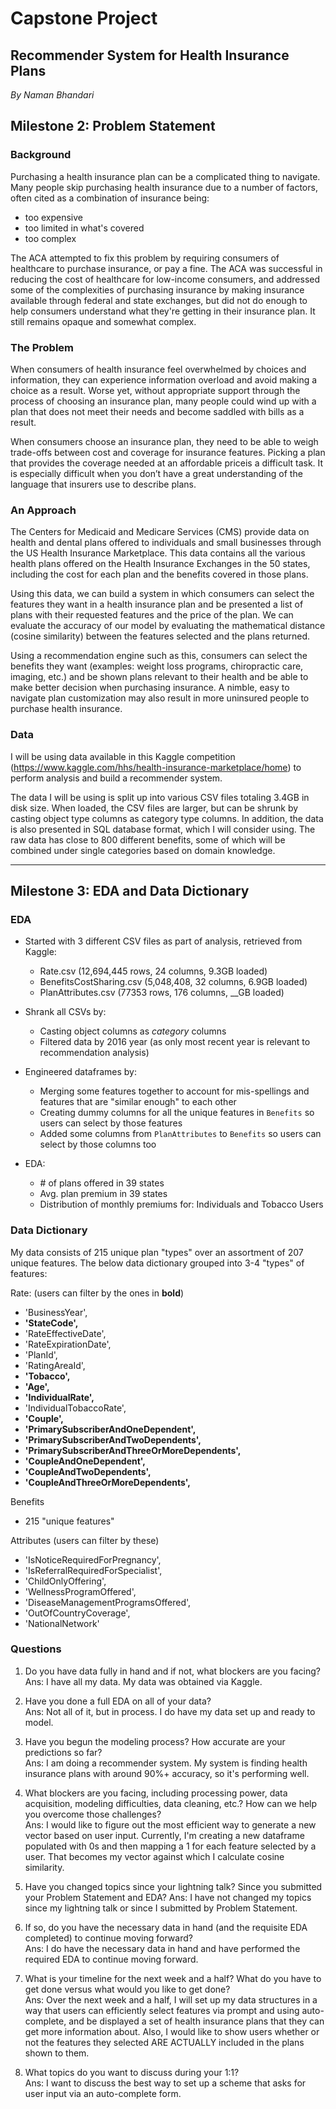 # Capstone Project

## Recommender System for Health Insurance Plans
_By Naman Bhandari_

## Milestone 2: Problem Statement

### Background

Purchasing a health insurance plan can be a complicated thing to navigate. Many people skip purchasing health insurance due to a number of factors, often cited as a combination of insurance being:
- too expensive
- too limited in what's covered
- too complex

The ACA attempted to fix this problem by requiring consumers of healthcare to purchase insurance, or pay a fine. The ACA was successful in reducing the cost of healthcare for low-income consumers, and addressed some of the complexities of purchasing insurance by making insurance available through federal and state exchanges, but did not do enough to help consumers understand what they're getting in their insurance plan. It still remains opaque and somewhat complex.

### The Problem

When consumers of health insurance feel overwhelmed by choices and information, they can experience information overload and avoid making a choice as a result. Worse yet, without appropriate support through the process of choosing an insurance plan, many people could wind up with a plan that does not meet their needs and become saddled with bills as a result.  

When consumers choose an insurance plan, they need to be able to weigh trade-offs between cost and coverage for insurance features. Picking a plan that provides the coverage needed at an affordable priceis a difficult task. It is especially difficult when you don’t have a great understanding of the language that insurers use to describe plans.  

### An Approach

The Centers for Medicaid and Medicare Services (CMS) provide data on health and dental plans offered to individuals and small businesses through the US Health Insurance Marketplace. This data contains all the various health plans offered on the Health Insurance Exchanges in the 50 states, including the  cost for each plan and the benefits covered in those plans.

Using this data, we can build a system in which consumers can select the features they want in a health insurance plan and be presented a list of plans with their requested features and the price of the plan. We can evaluate the accuracy of our model by evaluating the mathematical distance (cosine similarity) between the features selected and the plans returned.

Using a recommendation engine such as this, consumers can select the benefits they want (examples: weight loss programs, chiropractic care, imaging, etc.) and be shown plans relevant to their health and be able to make better decision when purchasing insurance. A nimble, easy to navigate plan customization may also result in more uninsured people to purchase health insurance.

### Data

I will be using data available in this Kaggle competition (https://www.kaggle.com/hhs/health-insurance-marketplace/home) to perform analysis and build a recommender system.

The data I will be using is split up into various CSV files totaling 3.4GB in disk size. When loaded, the CSV files are larger, but can be shrunk by casting object type columns as category type columns. In addition, the data is also presented in SQL database format, which I will consider using. The raw data has close to 800 different benefits, some of which will be combined under single categories based on domain knowledge.

---

## Milestone 3: EDA and Data Dictionary

### EDA

- Started with 3 different CSV files as part of analysis, retrieved from Kaggle:
    - Rate.csv (12,694,445 rows, 24 columns, 9.3GB loaded)
    - BenefitsCostSharing.csv (5,048,408, 32 columns, 6.9GB loaded)
    - PlanAttributes.csv (77353 rows, 176 columns, \__GB loaded)
    
- Shrank all CSVs by:
    - Casting object columns as _category_ columns
    - Filtered data by 2016 year (as only most recent year is relevant to recommendation analysis)

- Engineered dataframes by:
    - Merging some features together to account for mis-spellings and features that are "similar enough" to each other
    - Creating dummy columns for all the unique features in `Benefits` so users can select by those features
    - Added some columns from `PlanAttributes` to `Benefits` so users can select by those columns too 
    
- EDA:
    - \# of plans offered in 39 states
    - Avg. plan premium in 39 states
    - Distribution of monthly premiums for: Individuals and Tobacco Users
    
### Data Dictionary

My data consists of 215 unique plan "types" over an assortment of 207 unique features. The below data dictionary grouped into 3-4 "types" of features:

Rate: (users can filter by the ones in **bold**)
- 'BusinessYear',
- **'StateCode',**
- 'RateEffectiveDate',
- 'RateExpirationDate',
- 'PlanId',
- 'RatingAreaId',
- **'Tobacco',**
- **'Age',**
- **'IndividualRate',**
- 'IndividualTobaccoRate',
- **'Couple',**
- **'PrimarySubscriberAndOneDependent',**
- **'PrimarySubscriberAndTwoDependents',**
- **'PrimarySubscriberAndThreeOrMoreDependents',**
- **'CoupleAndOneDependent',**
- **'CoupleAndTwoDependents',**
- **'CoupleAndThreeOrMoreDependents',**

Benefits
- 215 "unique features"

Attributes (users can filter by these)
- 'IsNoticeRequiredForPregnancy',
- 'IsReferralRequiredForSpecialist',
- 'ChildOnlyOffering',
- 'WellnessProgramOffered',
- 'DiseaseManagementProgramsOffered',
- 'OutOfCountryCoverage',
- 'NationalNetwork'

### Questions

1. Do you have data fully in hand and if not, what blockers are you facing?  
Ans: I have all my data. My data was obtained via Kaggle.

2. Have you done a full EDA on all of your data?  
Ans: Not all of it, but in process. I do have my data set up and ready to model.

3. Have you begun the modeling process? How accurate are your predictions so far?  
Ans: I am doing a recommender system. My system is finding health insurance plans with around 90%+ accuracy, so it's performing well.

4. What blockers are you facing, including processing power, data acquisition, modeling difficulties, data cleaning, etc.? How can we help you overcome those challenges?  
Ans: I would like to figure out the most efficient way to generate a new vector based on user input. Currently, I'm creating a new dataframe populated with 0s and then mapping a 1 for each feature selected by a user. That becomes my vector against which I calculate cosine similarity.

5. Have you changed topics since your lightning talk? Since you submitted your Problem Statement and EDA?  Ans: I have not changed my topics since my lightning talk or since I submitted by Problem Statement.

6. If so, do you have the necessary data in hand (and the requisite EDA completed) to continue moving forward?  
Ans: I do have the necessary data in hand and have performed the required EDA to continue moving forward.

7. What is your timeline for the next week and a half? What do you have to get done versus what would you like to get done?  
Ans: Over the next week and a half, I will set up my data structures in a way that users can efficiently select features via prompt and using auto-complete, and be displayed a set of health insurance plans that they can get more information about. Also, I would like to show users whether or not the features they selected ARE ACTUALLY included in the plans shown to them.

8. What topics do you want to discuss during your 1:1?  
Ans: I want to discuss the best way to set up a scheme that asks for user input via an auto-complete form.